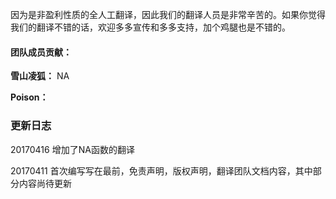 因为是非盈利性质的全人工翻译，因此我们的翻译人员是非常辛苦的。如果你觉得我们的翻译不错的话，欢迎多多宣传和多多支持，加个鸡腿也是不错的。

#### 团队成员贡献：
**雪山凌狐：**
NA

**Poison：**


### 更新日志
20170416 增加了NA函数的翻译

20170411 首次编写写在最前，免责声明，版权声明，翻译团队文档内容，其中部分内容尚待更新
